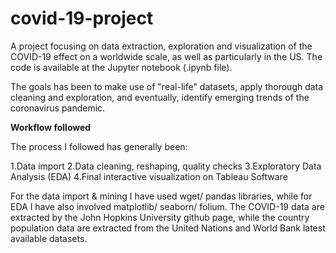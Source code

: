 # covid-19-project

A project focusing on data extraction, exploration and visualization of the COVID-19 effect on a worldwide scale, as well as particularly in the US. The code is available at the Jupyter notebook (.ipynb file).

The goals has been to make use of "real-life" datasets, apply thorough data cleaning and exploration, and eventually, identify emerging trends of the coronavirus pandemic.

**Workflow followed**

The process I followed has generally been:

1.Data import
2.Data cleaning, reshaping, quality checks
3.Exploratory Data Analysis (EDA)
4.Final interactive visualization on Tableau Software

For the data import & mining I have used wget/ pandas libraries, while for EDA I have also involved matplotlib/ seaborn/ folium. The COVID-19 data are extracted by the John Hopkins University github page, while the country population data are extracted from the United Nations and World Bank latest available datasets.
